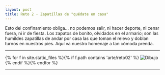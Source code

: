 ```yaml
---
layout: post
title: Reto 2 - Zapatillas de "quédate en casa"
---
```


Esto del confinamiento obliga... no podemos salir, ni hacer deporte, ni cenar fuera, ni ir de fiesta. Los zapatos de bonito, olvidados en el armario; son las humildes zapatillas de andar por casa las que toman el relevo y doblan turnos en nuestros pies. Aquí va nuestro homenaje a tan cómoda prenda.

---

{% for f in site.static_files %}{% if f.path contains 'arte/reto02' %}
<img src="{{ site.baseurl }}{{ f.path }}" alt="Dibujo" title="{{ f.basename }}" />
{% endif %}{% endfor %}

---


